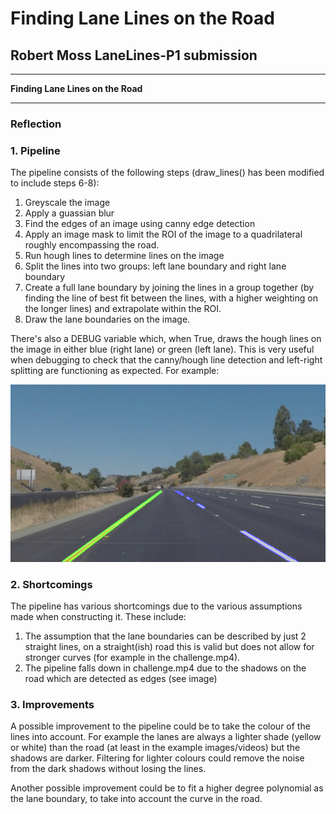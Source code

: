# **Finding Lane Lines on the Road** 

## Robert Moss LaneLines-P1 submission
---

**Finding Lane Lines on the Road**

[//]: # (Image References)

[image1]: ./debug_output/solidYellowCurve2Result.jpg "Grouped Hough Lines"

---

### Reflection

### 1. Pipeline

The pipeline consists of the following steps (draw_lines() has been modified to include steps 6-8):
1. Greyscale the image
2. Apply a guassian blur
3. Find the edges of an image using canny edge detection
4. Apply an image mask to limit the ROI of the image to a quadrilateral roughly encompassing the road.
5. Run hough lines to determine lines on the image
6. Split the lines into two groups: left lane boundary and right lane boundary
7. Create a full lane boundary by joining the lines in a group together (by finding the line of best fit between the lines, with a higher weighting on the longer lines) and extrapolate within the ROI.
8. Draw the lane boundaries on the image.

There's also a DEBUG variable which, when True, draws the hough lines on the image in either blue (right lane) or green (left lane). This is very useful when debugging to check that the canny/hough line detection and left-right splitting are functioning as expected. For example:

![alt text][image1]


### 2. Shortcomings

The pipeline has various shortcomings due to the various assumptions made when constructing it. These include:
1. The assumption that the lane boundaries can be described by just 2 straight lines, on a straight(ish) road this is valid but does not allow for stronger curves (for example in the challenge.mp4).
2. The pipeline falls down in challenge.mp4 due to the shadows on the road which are detected as edges (see image)


### 3. Improvements

A possible improvement to the pipeline could be to take the colour of the lines into account. For example the lanes are always a lighter shade (yellow or white) than the road (at least in the example images/videos) but the shadows are darker. Filtering for lighter colours could remove the noise from the dark shadows without losing the lines.

Another possible improvement could be to fit a higher degree polynomial as the lane boundary, to take into account the curve in the road.

